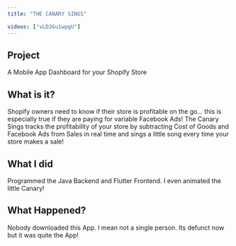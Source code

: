 ```yaml
---
title: "THE CANARY SINGS"

videos: ["vLD3Gu1wpgU"]
---
```


## Project 
A Mobile App Dashboard for your Shopify Store

## What is it?
Shopify owners need to know if their store is profitable on the go... this is especially true if they are paying for variable Facebook Ads!  The Canary Sings tracks the profitability of your store by subtracting Cost of Goods and Facebook Ads from Sales in real time and sings a little song every time your store makes a sale!

## What I did
Programmed the Java Backend and Flutter Frontend.  I even animated the little Canary!

## What Happened?
Nobody downloaded this App.  I mean not a single person.  Its defunct now but it was quite the App!


